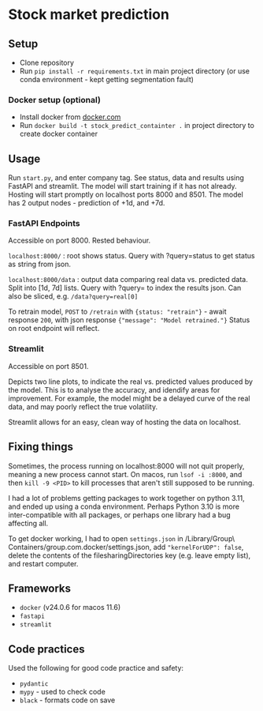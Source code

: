# Stock market prediction

## Setup
* Clone repository
* Run `pip install -r requirements.txt` in main project directory (or use conda environment - kept getting segmentation fault)

### Docker setup (optional)
* Install docker from [docker.com](docker.com)
* Run `docker build -t stock_predict_containter .` in project directory to create docker container


## Usage
Run `start.py`, and enter company tag.
See status, data and results using FastAPI and streamlit.
The model will start training if it has not already. Hosting will start promptly on localhost ports 8000 and 8501. 
The model has 2 output nodes - prediction of +1d, and +7d.

### FastAPI Endpoints
Accessible on port 8000. Rested behaviour.

`localhost:8000/` : root shows status. Query with ?query=status to get status as string from json.

`localhost:8000/data` : output data comparing real data vs. predicted data. Split into [1d, 7d] lists. Query with ?query= to index the results json. Can also be sliced, e.g. `/data?query=real[0]`

To retrain model, `POST` to `/retrain` with `{status: "retrain"}` - await response `200`, with json response `{"message": "Model retrained."}`
Status on root endpoint will reflect.

### Streamlit
Accessible on port 8501.

Depicts two line plots, to indicate the real vs. predicted values produced by the model. This is to analyse the accuracy,
and idendify areas for improvement. For example, the model might be a delayed curve of the real data, and may poorly 
reflect the true volatility.

Streamlit allows for an easy, clean way of hosting the data on localhost.

## Fixing things
Sometimes, the process running on localhost:8000 will not quit properly, meaning a new process cannot start.
On macos, run `lsof -i :8000`, and then `kill -9 <PID>` to kill processes that aren't still supposed to be running.

I had a lot of problems getting packages to work together on python 3.11, and ended up using a conda environment. Perhaps Python 3.10 is more inter-compatible with all packages, or perhaps one library had a bug affecting all.

To get docker working, I had to open `settings.json` in /Library/Group\ Containers/group.com.docker/settings.json, add `"kernelForUDP": false`, delete the contents of the filesharingDirectories key (e.g. leave empty list), and restart computer.



## Frameworks

- `docker` (v24.0.6 for macos 11.6)
- `fastapi`
- `streamlit`

## Code practices
Used the following for good code practice and safety:
- `pydantic`
- `mypy` - used to check code
- `black` - formats code on save


